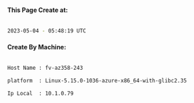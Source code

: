 
   
#### This Page Create at:

```bash

2023-05-04 - 05:48:19 UTC

```

#### Create By Machine:

```bash

Host Name : fv-az358-243

platform  : Linux-5.15.0-1036-azure-x86_64-with-glibc2.35

Ip Local  : 10.1.0.79

```

